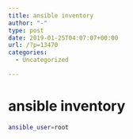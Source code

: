 ```yaml
---
title: ansible inventory
author: "-"
type: post
date: 2019-01-25T04:07:07+00:00
url: /?p=13470
categories:
  - Uncategorized

---
```

# ansible inventory
```bash
ansible_user=root
```